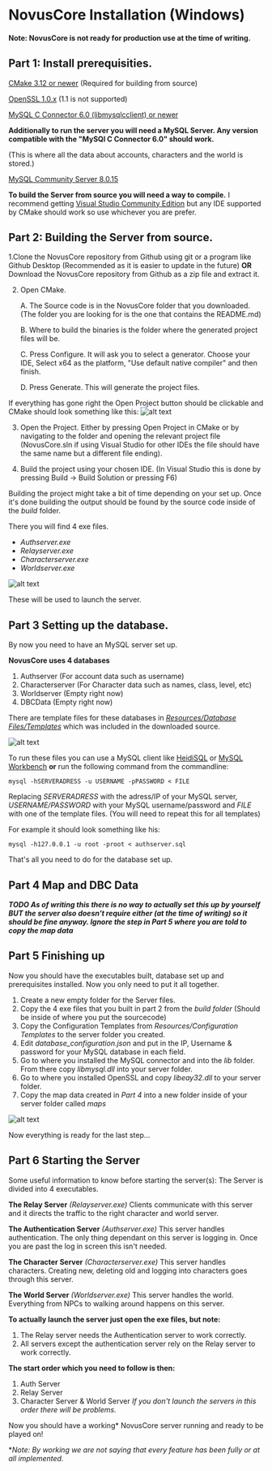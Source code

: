 # NovusCore Installation (Windows)

#### Note: NovusCore is not ready for production use at the time of writing.

## Part 1: Install prerequisities.

[CMake 3.12 or newer](https://cmake.org/download/)
(Required for building from source)

[OpenSSL 1.0.x](http://slproweb.com/products/Win32OpenSSL.html)
(1.1 is not supported)

[MySQL C Connector 6.0 (libmysqlcclient) or newer](https://dev.mysql.com/downloads/connector/c/)

**Additionally to run the server you will need a MySQL Server. Any version compatible with the "MySQl C Connector 6.0" should work.**

(This is where all the data about accounts, characters and the world is stored.)

[MySQL Community Server 8.0.15](https://dev.mysql.com/downloads/mysql/)

**To build the Server from source you will need a way to compile.**
I recommend getting [Visual Studio Community Edition](https://visualstudio.microsoft.com/) but any IDE supported by CMake should work so use whichever you are prefer.

## Part 2: Building the Server from source.

1.Clone the NovusCore repository from Github using git or a program like Github Desktop (Recommended as it is easier to update in the future) **OR** Download the NovusCore repository from Github as a zip file and extract it.

2. Open CMake.

	A. The Source code is in the NovusCore folder that you downloaded. (The folder you are looking for is the one that contains the README.md)
  
	B. Where to build the binaries is the folder where the generated project files will be.
  
	C. Press Configure. It will ask you to select a generator. Choose your IDE, Select x64 as the platform, "Use default native compiler" and then finish.
	
	D. Press Generate. This will generate the project files.
	
If everything has gone right the Open Project button should be clickable and CMake should look something like this:
![alt text](https://i.imgur.com/5akkUtr.png "CMake Result")

3. Open the Project. Either by pressing Open Project in CMake or by navigating to the folder and opening the relevant project file (NovusCore.sln if using Visual Studio for other IDEs the file should have the same name but a different file ending).

4. Build the project using your chosen IDE. (In Visual Studio this is done by pressing Build -> Build Solution or pressing F6)

Building the project might take a bit of time depending on your set up. Once it's done building the output should be found by the source code inside of the *build* folder.

There you will find 4 exe files.
- *Authserver.exe*
- *Relayserver.exe*
- *Characterserver.exe*
- *Worldserver.exe*

![alt text](https://i.imgur.com/wWaK98L.png "Exe files")

These will be used to launch the server.
## Part 3 Setting up the database.
By now you need to have an MySQL server set up.

**NovusCore uses 4 databases**
1. Authserver
(For account data such as username)
2. Characterserver
(For Character data such as names, class, level, etc)
3. Worldserver
(Empty right now)
4. DBCData
(Empty right now)

There are template files for these databases in [*Resources/Database Files/Templates*](https://github.com/novuscore/NovusCore/tree/master/resources/Database%20Files/Templates) which was included in the downloaded source.

![alt text](https://i.imgur.com/dehUFcs.png "Template Files")

To run these files you can use a MySQL client like [HeidiSQL](https://www.heidisql.com/download.php) or [MySQL Workbench](https://www.mysql.com/products/workbench/) **or** run the following command from the commandline:

```mysql -hSERVERADRESS -u USERNAME -pPASSWORD < FILE```

Replacing *SERVERADRESS* with the adress/IP of your MySQL server, *USERNAME/PASSWORD* with your MySQL username/password and *FILE* with one of the template files. (You will need to repeat this for all templates)

For example it should look something like his:

```mysql -h127.0.0.1 -u root -proot < authserver.sql```

That's all you need to do for the database set up.
## Part 4 Map and DBC Data

***TODO As of writing this there is no way to actually set this up by yourself BUT the server also doesn't require either (at the time of writing) so it should be fine anyway. Ignore the step in Part 5 where you are told to copy the map data***
 
## Part 5 Finishing up
Now you should have the executables built, database set up and prerequisites installed. Now you only need to put it all together.

1. Create a new empty folder for the Server files.
2. Copy the 4 exe files that you built in part 2 from the *build folder* (Should be inside of where you put the sourcecode)
3. Copy the Configuration Templates from *Resources/Configuration Templates* to the server folder you created.
4. Edit *database_configuration.json* and put in the IP, Username & password for your MySQL database in each field.
5. Go to where you installed the MySQL connector and into the *lib* folder. From there copy *libmysql.dll* into your server folder.
6. Go to where you installed OpenSSL and copy *libeay32.dll* to your server folder.
7. Copy the map data created in *Part 4* into a new folder inside of your server folder called *maps*

![alt text](https://i.imgur.com/XnwK2tq.png "Final server folder")

Now everything is ready for the last step...

## Part 6 Starting the Server
Some useful information to know before starting the server(s):
The Server is divided into 4 executables.

**The Relay Server** *(Relayserver.exe)*
Clients communicate with this server and it directs the traffic to the right character and world server.

**The Authentication Server** *(Authserver.exe)*
This server handles authentication. The only thing dependant on this server is logging in. Once you are past the log in screen this isn't needed.

**The Character Server** *(Characterserver.exe)*
This server handles characters. Creating new, deleting old and logging into characters goes through this server.

**The World Server** *(Worldserver.exe)*
This server handles the world. Everything from NPCs to walking around happens on this server.

**To actually launch the server just open the exe files, but note:**
1. The Relay server needs the Authentication server to work correctly.
2. All servers except the authentication server rely on the Relay server to work correctly.

**The start order which you need to follow is then:**
1. Auth Server
2. Relay Server
3. Character Server & World Server
*If you don't launch the servers in this order there will be problems.*

Now you should have a working\* NovusCore server running and ready to be played on!

\**Note: By working we are not saying that every feature has been fully or at all implemented.*
